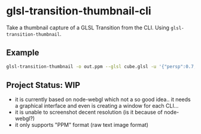 glsl-transition-thumbnail-cli
=========================

Take a thumbnail capture of a GLSL Transition from the CLI.
Using `glsl-transition-thumbnail`.

Example
---

```bash
glsl-transition-thumbnail -o out.ppm --glsl cube.glsl -u '{"persp":0.7,"unzoom":0.3,"reflection":0.4,"floating":3}' --from from.png --to to.png --width 128 --height 128
```

Project Status: WIP
---

* it is currently based on node-webgl which not a so good idea.. it needs a graphical interface and even is creating a window for each CLI...
* it is unable to screenshot decent resolution (is it because of node-webgl?)
* it only supports "PPM" format (raw text image format)
